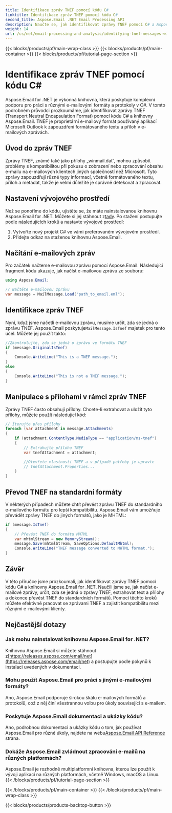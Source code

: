 ```yaml
---
title: Identifikace zpráv TNEF pomocí kódu C#
linktitle: Identifikace zpráv TNEF pomocí kódu C#
second_title: Aspose.Email .NET Email Processing API
description: Naučte se, jak identifikovat zprávy TNEF pomocí C# a Aspose.Email pro .NET. Podrobný průvodce se zdrojovým kódem a často kladenými dotazy.
weight: 14
url: /cs/net/email-processing-and-analysis/identifying-tnef-messages-with-csharp-code/
---
```


{{< blocks/products/pf/main-wrap-class >}}
{{< blocks/products/pf/main-container >}}
{{< blocks/products/pf/tutorial-page-section >}}

# Identifikace zpráv TNEF pomocí kódu C#


Aspose.Email for .NET je výkonná knihovna, která poskytuje komplexní podporu pro práci s různými e-mailovými formáty a protokoly v C#. V tomto podrobném průvodci prozkoumáme, jak identifikovat zprávy TNEF (Transport Neutral Encapsulation Format) pomocí kódu C# a knihovny Aspose.Email. TNEF je proprietární e-mailový formát používaný aplikací Microsoft Outlook k zapouzdření formátovaného textu a příloh v e-mailových zprávách.

## Úvod do zpráv TNEF

Zprávy TNEF, známé také jako přílohy „winmail.dat“, mohou způsobit problémy s kompatibilitou při pokusu o zobrazení nebo zpracování obsahu e-mailu na e-mailových klientech jiných společností než Microsoft. Tyto zprávy zapouzdřují různé typy informací, včetně formátovaného textu, příloh a metadat, takže je velmi důležité je správně detekovat a zpracovat.

## Nastavení vývojového prostředí

 Než se ponoříme do kódu, ujistěte se, že máte nainstalovanou knihovnu Aspose.Email for .NET. Můžete si jej stáhnout z[tady](https://releases.aspose.com/email/net). Po stažení postupujte podle následujících kroků a nastavte vývojové prostředí:

1. Vytvořte nový projekt C# ve vámi preferovaném vývojovém prostředí.
2. Přidejte odkaz na staženou knihovnu Aspose.Email.

## Načítání e-mailových zpráv

Pro začátek načteme e-mailovou zprávu pomocí Aspose.Email. Následující fragment kódu ukazuje, jak načíst e-mailovou zprávu ze souboru:

```csharp
using Aspose.Email;

// Načtěte e-mailovou zprávu
var message = MailMessage.Load("path_to_email.eml");
```

## Identifikace zpráv TNEF

 Nyní, když jsme načetli e-mailovou zprávu, musíme určit, zda se jedná o zprávu TNEF. Aspose.Email poskytuje`MailMessage.IsTnef` majetek pro tento účel. Můžete jej použít takto:

```csharp
//Zkontrolujte, zda se jedná o zprávu ve formátu TNEF
if (message.OriginalIsTnef)
{
    Console.WriteLine("This is a TNEF message.");
}
else
{
    Console.WriteLine("This is not a TNEF message.");
}
```


## Manipulace s přílohami v rámci zpráv TNEF

Zprávy TNEF často obsahují přílohy. Chcete-li extrahovat a uložit tyto přílohy, můžete použít následující kód:

```csharp
// Iterujte přes přílohy
foreach (var attachment in message.Attachments)
{
    if (attachment.ContentType.MediaType == "application/ms-tnef")
    {
        // Extrahujte přílohu TNEF
        var tnefAttachment = attachment;

        //Otevřete vlastnosti TNEF a v případě potřeby je upravte
        // tnefAttachment.Properties...
    }
}
```

## Převod TNEF na standardní formáty

V některých případech můžete chtít převést zprávu TNEF do standardního e-mailového formátu pro lepší kompatibilitu. Aspose.Email vám umožňuje převádět zprávy TNEF do jiných formátů, jako je MHTML:

```csharp
if (message.IsTnef)
{
    // Převést TNEF do formátu MHTML
    var mhtmlStream = new MemoryStream();
    message.Save(mhtmlStream, SaveOptions.DefaultMhtml);
    Console.WriteLine("TNEF message converted to MHTML format.");
}
```

## Závěr

V této příručce jsme prozkoumali, jak identifikovat zprávy TNEF pomocí kódu C# a knihovny Aspose.Email for .NET. Naučili jsme se, jak načíst e-mailové zprávy, určit, zda se jedná o zprávy TNEF, extrahovat text a přílohy a dokonce převést TNEF do standardních formátů. Pomocí těchto kroků můžete efektivně pracovat se zprávami TNEF a zajistit kompatibilitu mezi různými e-mailovými klienty.


## Nejčastější dotazy

### Jak mohu nainstalovat knihovnu Aspose.Email for .NET?

 Knihovnu Aspose.Email si můžete stáhnout z[https://releases.aspose.com/email/net](https://releases.aspose.com/email/net) a postupujte podle pokynů k instalaci uvedených v dokumentaci.

### Mohu použít Aspose.Email pro práci s jinými e-mailovými formáty?

Ano, Aspose.Email podporuje širokou škálu e-mailových formátů a protokolů, což z něj činí všestrannou volbu pro úkoly související s e-mailem.

### Poskytuje Aspose.Email dokumentaci a ukázky kódu?

 Ano, podrobnou dokumentaci a ukázky kódu o tom, jak používat Aspose.Email pro různé úkoly, najdete na webu[Aspose.Email API Reference](https://reference.aspose.com/email/net/) strana.

### Dokáže Aspose.Email zvládnout zpracování e-mailů na různých platformách?

Aspose.Email je rozhodně multiplatformní knihovna, kterou lze použít k vývoji aplikací na různých platformách, včetně Windows, macOS a Linux.
{{< /blocks/products/pf/tutorial-page-section >}}

{{< /blocks/products/pf/main-container >}}
{{< /blocks/products/pf/main-wrap-class >}}

{{< blocks/products/products-backtop-button >}}
